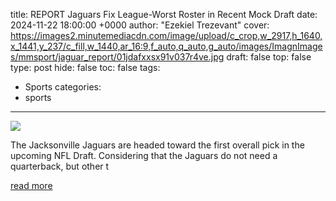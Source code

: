 title: REPORT Jaguars Fix League-Worst Roster in Recent Mock Draft
date: 2024-11-22 18:00:00 +0000
author: "Ezekiel Trezevant"
cover: https://images2.minutemediacdn.com/image/upload/c_crop,w_2917,h_1640,x_1441,y_237/c_fill,w_1440,ar_16:9,f_auto,q_auto,g_auto/images/ImagnImages/mmsport/jaguar_report/01jdafxxsx91v037r4ve.jpg
draft: false
top: false
type: post
hide: false
toc: false
tags:
  - Sports
categories:
  - sports
---

![](https://images2.minutemediacdn.com/image/upload/c_crop,w_2917,h_1640,x_1441,y_237/c_fill,w_1440,ar_16:9,f_auto,q_auto,g_auto/images/ImagnImages/mmsport/jaguar_report/01jdafxxsx91v037r4ve.jpg)

The Jacksonville Jaguars are headed toward the first overall pick in the upcoming NFL Draft. Considering that the Jaguars do not need a quarterback, but other t

[read more](https://www.si.com/nfl/jaguars/news/report-jaguars-fix-league-worst-roster-in-recent-mock-draft-01jd9dk584gj)
